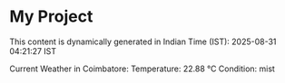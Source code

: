 # My Project

This content is dynamically generated in Indian Time (IST): 2025-08-31 04:21:27 IST


Current Weather in Coimbatore:
Temperature: 22.88 °C
Condition: mist

